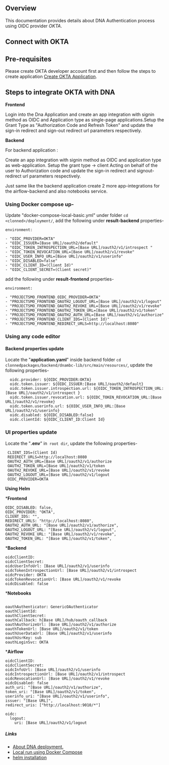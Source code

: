 ## Overview

This documentation provides details about DNA Authentication process using OIDC provider *OKTA*.

## Connect with OKTA

## Pre-requisites

Please create OKTA developer account first and then follow the steps to create application [Create OKTA Application](https://developer.okta.com/docs/guides/implement-grant-type/authcodepkce/main/#overview).

## Steps to integrate OKTA with DNA

**Frontend**

Login into the Dna Application and create an app integration with signin method as OIDC and Application type as single-page applications.Setup the Grant Type as "Authorization Code and Refresh Token" and update the sign-in redirect and sign-out redirect url parameters respectively.

**Backend**

For backend application :

Create an app integration with signin method as OIDC and application type as web-application. Setup the grant type -> client Acting on behalf of the user to Authorization code and update the sign-in redirect and signout-redirect url parameters respectively.

Just same like the backend application create 2 more app-integrations for the airflow-backend and also notebooks service.


### Using Docker compose up-

Update "docker-compose-local-basic.yml" under folder `cd <clonned>/deployment/`, add the following under **result-backend** properties-

```
environment:

- "OIDC_PROVIDER=OKTA"
- "OIDC_ISSUER=[Base URL]/oauth2/default"
- "OIDC_TOKEN_INTROSPECTION_URL=[Base URL]/oauth2/v1/introspect "
- "OIDC_TOKEN_REVOCATION_URL=[Base URL]/oauth2/v1/revoke"
- "OIDC_USER_INFO_URL=[Base URL]/oauth2/v1/userinfo"
- "OIDC_DISABLED=false"
- "OIDC_CLIENT_ID=(Client Id)"
- "OIDC_CLIENT_SECRET=(Client secret)"
```

add the following under **result-frontend** properties-

```
environment:

- "PROJECTSMO_FRONTEND_OIDC_PROVIDER=OKTA"
- "PROJECTSMO_FRONTEND_OAUTH2_LOGOUT_URL=[Base URL]/oauth2/v1/logout"
- "PROJECTSMO_FRONTEND_OAUTH2_REVOKE_URL=[Base URL]/oauth2/v1/revoke"
- "PROJECTSMO_FRONTEND_OAUTH2_TOKEN_URL=[Base URL]/oauth2/v1/token"
- "PROJECTSMO_FRONTEND_OAUTH2_AUTH_URL=[Base URL]/oauth2/v1/authorize"
- "PROJECTSMO_FRONTEND_CLIENT_IDS=(Client Id)"
- "PROJECTSMO_FRONTEND_REDIRECT_URLS=http://localhost:8080"
```

### Using any code editor

#### Backend properties update

Locate the "**application.yaml**" inside backend folder `cd clonnedpackages/backend/dnambc-lib/src/main/resources/`, update the following properties-

```
  oidc.provider: ${OIDC_PROVIDER:OKTA}
  oidc.token.issuer: ${OIDC_ISSUER:[Base URL]/oauth2/default} 
  oidc.token.issuer.introspection.url: ${OIDC_TOKEN_INTROSPECTION_URL:[Base URL]/oauth2/v1/introspect } 
  oidc.token.issuer.revocation.url: ${OIDC_TOKEN_REVOCATION_URL:[Base URL]/oauth2/v1/revoke}
  oidc.token.userinfo.url: ${OIDC_USER_INFO_URL:[Base URL]/oauth2/v1/userinfo}
  oidc.disabled: ${OIDC_DISABLED:false}
  oidc.clientId: ${OIDC_CLIENT_ID:Client Id}
```


### UI properties update

Locate the "**.env**" in` root dir`, update the following properties-

```
 CLIENT_IDS=(Client Id)
 REDIRECT_URLS=http://localhost:8080
 OAUTH2_AUTH_URL=[Base URL]/oauth2/v1/authorize
 OAUTH2_TOKEN_URL=[Base URL]/oauth2/v1/token
 OAUTH2_REVOKE_URL=[Base URL]/oauth2/v1/revoke
 OAUTH2_LOGOUT_URL=[Base URL]/oauth2/v1/logout
 OIDC_PROVIDER=OKTA
```

**Using Helm**

***Frontend**
```
OIDC_DISABLED: false,
OIDC_PROVIDER: "OKTA",
CLIENT_IDS: "",
REDIRECT_URLS: "http://localhost:8080",
OAUTH2_AUTH_URL: "[Base URL]/oauth2/v1/authorize",
OAUTH2_LOGOUT_URL: "[Base URL]/oauth2/v1/logout",
OAUTH2_REVOKE_URL: "[Base URL]/oauth2/v1/revoke",
OAUTH2_TOKEN_URL: "[Base URL]/oauth2/v1/token",  
```
***Backend**
```
oidcClientID: 
oidcClientSecret: 
oidcUserInfoUrl: [Base URL]/oauth2/v1/userinfo
oidcTokenIntrospectionUrl: [Base URL]/oauth2/v1/introspect
oidcProvider: OKTA
oidcTokenRevocationUrl: [Base URL]/oauth2/v1/revoke
oidcDisabled: false
```

***Notebooks**
```

oauthAuthenticator: GenericOAuthenticator
oauthClientId: 
oauthClientSecret: 
oauthCallback: h[Base URL]/hub/oauth_callback
oauthAuthorizeUrl: [Base URL]/oauth2/v1/authorize
oauthTokenUrl: [Base URL]/oauth2/v1/token
oauthUserDataUrl: [Base URL]/oauth2/v1/userinfo
oauthUsrKey: sub
oauthLoginSvc: OKTA
```

***Airflow**
```
oidcClientID: 
oidcClientSecret: 
oidcInfoUrl: [Base URL]/oauth2/v1/userinfo 
oidcIntrospectionUrl: [Base URL]/oauth2/v1/introspect 
oidcRevocationUrl: [Base URL]/oauth2/v1/revoke 
oidcDisabled: false
auth_uri: "[Base URL]/oauth2/v1/authorize",
token_uri: "[Base URL]/oauth2/v1/token",
userinfo_uri: "[Base URL]/oauth2/v1/userinfo",
issuer: "[Base URL]",
redirect_uris: ["http://localhost:9010/*"]
    
oidc:
  logout:
    uri: [Base URL]/oauth2/v1/logout
```

##### Links

* [About DNA deployment.](/README.md)
* [Local run using Docker Compose](./SETUP-DOCKER-COMPOSE.md)
* [helm installation](./Install.md)
